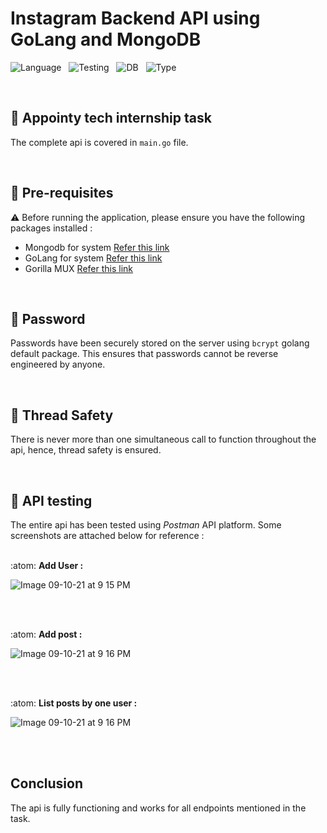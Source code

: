 # Instagram Backend API using GoLang and MongoDB

![Language](https://img.shields.io/badge/Language-GO-blue.svg?style=for-the-badge&logo=appveyor)&nbsp;&nbsp;
![Testing](https://img.shields.io/badge/Testing-Postman-orange.svg?style=for-the-badge&logo=appveyor)&nbsp;&nbsp;
![DB](https://img.shields.io/badge/DB-MongoDB-green.svg?style=for-the-badge&logo=appveyor)&nbsp;&nbsp;
![Type](https://img.shields.io/badge/Type-RestfulAPI-brown.svg?style=for-the-badge&logo=appveyor)&nbsp;&nbsp;

<br>

## 💢 Appointy tech internship task

The complete api is covered in `main.go` file.

<br>

## 💢 Pre-requisites
⚠️ Before running the application, please ensure you have the following packages installed :
* Mongodb for system [Refer this link](https://docs.mongodb.com/manual/installation/)
* GoLang for system [Refer this link](https://golang.org/doc/install)
* Gorilla MUX [Refer this link](https://github.com/gorilla/mux)

<br>

## 💢 Password
Passwords have been securely stored on the server using `bcrypt` golang default package. This ensures that passwords cannot be reverse engineered by anyone.

<br>

## 💢 Thread Safety
There is never more than one simultaneous call to function throughout the api, hence, thread safety is ensured.

<br>

## 💢 API testing
The entire api has been tested using *Postman* API platform. Some screenshots are attached below for reference :<br>
<br>

:atom: **Add User :**
<br>

![Image 09-10-21 at 9 15 PM](https://user-images.githubusercontent.com/30381993/136665838-b9ff3388-bf6d-4c1b-a4db-a7ef468fd2ec.jpg)

<br>
<br>

:atom: **Add post :**
<br>

![Image 09-10-21 at 9 16 PM](https://user-images.githubusercontent.com/30381993/136665853-434bd2ba-8fd6-4c71-afc0-b31b429cbc31.jpg)

<br>
<br>

:atom: **List posts by one user :**
<br>

![Image 09-10-21 at 9 16 PM](https://user-images.githubusercontent.com/30381993/136665899-52f62963-086a-40ab-a1d3-a74ce444dc72.jpg)


<br>
<br>

## Conclusion
The api is fully functioning and works for all endpoints mentioned in the task.
